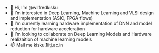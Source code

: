 - 👋 Hi, I’m @wilfredkisku
- 👀 I’m interested in Deep Learning, Machine Learning and VLSI design and implementation (ASIC, FPGA flows)
- 🌱 I’m currently learning hardware implementation of DNN and model reduction for hardware acceleration
- 💞️ I’m looking to collaborate on Deep Learning Models and Hardware realizaition of machine learning models 
- 📫 Mail me kisku.1<at>iitj.ac.in

<!---
wilfredkisku/wilfredkisku is a ✨ special ✨ repository because its `README.md` (this file) appears on your GitHub profile.
You can click the Preview link to take a look at your changes.
--->
